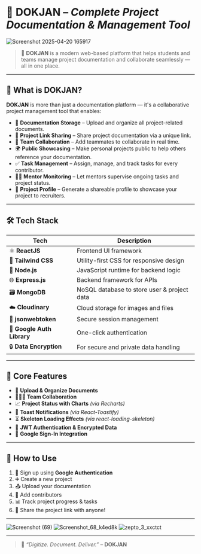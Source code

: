 # 🚀 **DOKJAN** – *Complete Project Documentation & Management Tool*
![Screenshot 2025-04-20 165917](https://github.com/user-attachments/assets/5005b1e1-34da-4818-a638-a0a4ded276c4)


> 📘 **DOKJAN** is a modern web-based platform that helps students and teams manage project documentation and collaborate seamlessly — all in one place.

---


## 🧠 **What is DOKJAN?**

**DOKJAN** is more than just a documentation platform — it's a collaborative project management tool that enables:

- 📂 **Documentation Storage** – Upload and organize all project-related documents.
- 🔗 **Project Link Sharing** – Share project documentation via a unique link.
- 👥 **Team Collaboration** – Add teammates to collaborate in real time.
- 🌍 **Public Showcasing** – Make personal projects public to help others reference your documentation.
- ✅ **Task Management** – Assign, manage, and track tasks for every contributor.
- 👨‍🏫 **Mentor Monitoring** – Let mentors supervise ongoing tasks and project status.
- 🧾 **Project Profile** – Generate a shareable profile to showcase your project to recruiters.

---

## 🛠️ **Tech Stack**

| Tech                     | Description                                       |
|--------------------------|---------------------------------------------------|
| ⚛️ **ReactJS**           | Frontend UI framework                             |
| 🎨 **Tailwind CSS**       | Utility-first CSS for responsive design           |
| 🚀 **Node.js**           | JavaScript runtime for backend logic              |
| 🌐 **Express.js**        | Backend framework for APIs                        |
| 🗃️ **MongoDB**           | NoSQL database to store user & project data       |
| ☁️ **Cloudinary**        | Cloud storage for images and files                |
| 🔐 **jsonwebtoken**      | Secure session management                         |
| 🔑 **Google Auth Library**| One-click authentication                         |
| 🔒 **Data Encryption**   | For secure and private data handling              |

---

## 🎯 **Core Features**

- 📄 **Upload & Organize Documents**
- 🧑‍🤝‍🧑 **Team Collaboration**
- 📈 **Project Status with Charts** *(via Recharts)*
- 🍞 **Toast Notifications** *(via React-Toastify)*
- ⏳ **Skeleton Loading Effects** *(via react-loading-skeleton)*
- 🔐 **JWT Authentication & Encrypted Data**
- 👤 **Google Sign-In Integration**




---

## 🔗 **How to Use**

1. 👤 Sign up using **Google Authentication**
2. ➕ Create a new project
3. 📤 Upload your documentation
4. 👥 Add contributors
5. 📊 Track project progress & tasks
6. 🔗 Share the project link with anyone!

---

![Screenshot (69)](https://github.com/user-attachments/assets/377f910e-f7f7-48e7-a80d-8c05568da535)
![Screenshot_68_k4ed8k](https://github.com/user-attachments/assets/91bcc268-57ae-4ad2-a077-f434bfad4e50)
![zepto_3_xxctct](https://github.com/user-attachments/assets/3166f5bf-589e-495a-add5-cdc4d16ea225)



---

> 🧾 *“Digitize. Document. Deliver.”* – **DOKJAN**

